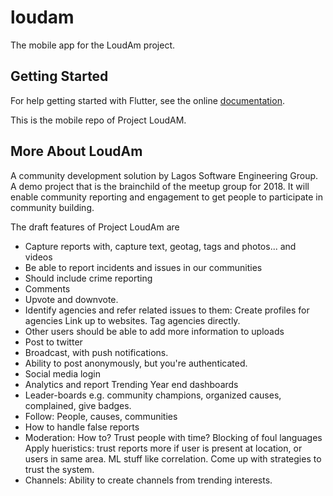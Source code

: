 # loudam

The mobile app for the LoudAm project.

## Getting Started

For help getting started with Flutter, see the online
[documentation](https://flutter.io/).

This is the mobile repo of Project LoudAM.

## More About LoudAm

A community development solution by Lagos Software Engineering Group. A demo project that is the brainchild of the meetup group for 2018. It will enable community reporting and engagement to get people to participate in community building.

The draft features of Project LoudAm are

* Capture reports with, capture text, geotag, tags and photos... and videos
* Be able to report incidents and issues in our communities
* Should include crime reporting
* Comments
* Upvote and downvote.
* Identify agencies and refer related issues to them: Create profiles for agencies Link up to websites. Tag agencies directly.
* Other users should be able to add more information to uploads
* Post to twitter
* Broadcast, with push notifications.
* Ability to post anonymously, but you're authenticated.
* Social media login
* Analytics and report Trending Year end dashboards
* Leader-boards e.g. community champions, organized causes, complained, give badges.
* Follow: People, causes, communities
* How to handle false reports
* Moderation: How to? Trust people with time? Blocking of foul languages Apply hueristics: trust reports more if user is present at location, or users in same area. ML stuff like correlation. Come up with strategies to trust the system.
* Channels: Ability to create channels from trending interests.
